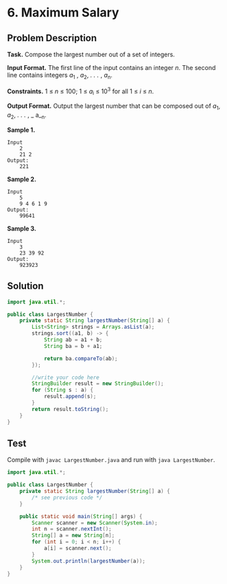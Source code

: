 # 6. Maximum Salary

## Problem Description

**Task.** Compose the largest number out of a set of integers.

**Input Format.** The first line of the input contains an integer _n_. The second line contains integers _a_<sub>1</sub>
, _a_<sub>2</sub>, _. . ._ , _a_<sub>n</sub>.

**Constraints.**  1 ≤ _n_ ≤ 100; 1 ≤ _a_<sub>i</sub> ≤ 10<sup>3</sup> for all 1 ≤ _i_ ≤ _n_.

**Output Format.** Output the largest number that can be composed out of _a_<sub>1</sub>, _a_<sub>2</sub>, _. . ._ , _
a_<sub>n</sub>.

**Sample 1.**

```text
Input
    2
    21 2
Output:
    221
```

**Sample 2.**

```text
Input
    5
    9 4 6 1 9
Output:
    99641
```

**Sample 3.**

```text
Input
    3
    23 39 92
Output:
    923923
```

## Solution

```java
import java.util.*;

public class LargestNumber {
    private static String largestNumber(String[] a) {
        List<String> strings = Arrays.asList(a);
        strings.sort((a1, b) -> {
            String ab = a1 + b;
            String ba = b + a1;

            return ba.compareTo(ab);
        });

        //write your code here
        StringBuilder result = new StringBuilder();
        for (String s : a) {
            result.append(s);
        }
        return result.toString();
    }
}

```

## Test

Compile with `javac LargestNumber.java` and run with `java LargestNumber`.

```java
import java.util.*;

public class LargestNumber {
    private static String largestNumber(String[] a) {
        /* see previous code */
    }

    public static void main(String[] args) {
        Scanner scanner = new Scanner(System.in);
        int n = scanner.nextInt();
        String[] a = new String[n];
        for (int i = 0; i < n; i++) {
            a[i] = scanner.next();
        }
        System.out.println(largestNumber(a));
    }
}
```